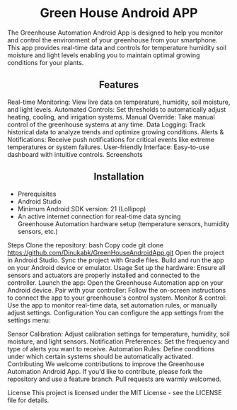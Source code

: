 <h1 align="center" id="title">Green House Android APP</h1>

<p id="description">The Greenhouse Automation Android App is designed to help you monitor and control the environment of your greenhouse from your smartphone. This app provides real-time data and controls for temperature humidity soil moisture and light levels enabling you to maintain optimal growing conditions for your plants.</p>

<h2 align="center" id="title">Features</h2>
Real-time Monitoring: View live data on temperature, humidity, soil moisture, and light levels.
Automated Controls: Set thresholds to automatically adjust heating, cooling, and irrigation systems.
Manual Override: Take manual control of the greenhouse systems at any time.
Data Logging: Track historical data to analyze trends and optimize growing conditions.
Alerts & Notifications: Receive push notifications for critical events like extreme temperatures or system failures.
User-friendly Interface: Easy-to-use dashboard with intuitive controls.
Screenshots


<h2 align="center" id="title">Installation</h2>
<ul>
<li>Prerequisites</li>
<li>Android Studio</li>
<li>Minimum Android SDK version: 21 (Lollipop)</li>
<li>An active internet connection for real-time data syncing</li>
<l>Greenhouse Automation hardware setup (temperature sensors, humidity sensors, etc.)</li>

</ul>

Steps
Clone the repository:
bash
Copy code
git clone https://github.com/Dinukabk/GreenHouseAndroidApp.git
Open the project in Android Studio.
Sync the project with Gradle files.
Build and run the app on your Android device or emulator.
Usage
Set up the hardware: Ensure all sensors and actuators are properly installed and connected to the controller.
Launch the app: Open the Greenhouse Automation app on your Android device.
Pair with your controller: Follow the on-screen instructions to connect the app to your greenhouse's control system.
Monitor & control: Use the app to monitor real-time data, set automation rules, or manually adjust settings.
Configuration
You can configure the app settings from the settings menu:

Sensor Calibration: Adjust calibration settings for temperature, humidity, soil moisture, and light sensors.
Notification Preferences: Set the frequency and type of alerts you want to receive.
Automation Rules: Define conditions under which certain systems should be automatically activated.
Contributing
We welcome contributions to improve the Greenhouse Automation Android App. If you'd like to contribute, please fork the repository and use a feature branch. Pull requests are warmly welcomed.

License
This project is licensed under the MIT License - see the LICENSE file for details.
